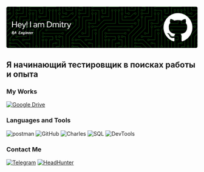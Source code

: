 [![Header](https://github.com/eknass/eknass/blob/master/assets/github-header-image.png)](https://spb.hh.ru/resume/169bd7b7ff02376d950039ed1f544259326f63)

## Я начинающий тестировщик в поисках работы и опыта

### My Works

[![Google Drive](https://img.shields.io/badge/-Google_Drive-090909?style=for-the-badge&logo=Google)](https://drive.google.com/drive/folders/1XKvS9cmsT48JK_1tfDfqthOgWbWeVEpy?usp=sharing)

### Languages and Tools 
![postman](https://img.shields.io/badge/-POSTMAN-090909?style=for-the-badge&logo=postman)
![GitHub](https://img.shields.io/badge/-GitHub-090909?style=for-the-badge&logo=GitHub)
![Charles](https://img.shields.io/badge/-Charles-090909?style=for-the-badge&logo=Charles)
![SQL](https://img.shields.io/badge/-SQL-090909?style=for-the-badge&logo=MYSQL)
![DevTools](https://img.shields.io/badge/-DevTools-090909?style=for-the-badge&logo=DevTools)

### Contact Me

[![Telegram](https://img.shields.io/badge/-Telegram-090909?style=for-the-badge&logo=Telegram)](https://t.me/eknas13)
[![HeadHunter](https://img.shields.io/badge/-HeadHunter-090909?style=for-the-badge&logo=HeadHunter)](https://spb.hh.ru/applicant/resumes/view?resume=169bd7b7ff02376d950039ed1f544259326f63)